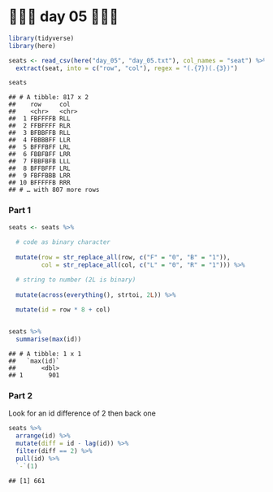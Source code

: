 🎄🎄🎄 day 05 🎄🎄🎄
================

``` r
library(tidyverse)
library(here)

seats <- read_csv(here("day_05", "day_05.txt"), col_names = "seat") %>% 
  extract(seat, into = c("row", "col"), regex = "(.{7})(.{3})")

seats
```

    ## # A tibble: 817 x 2
    ##    row     col  
    ##    <chr>   <chr>
    ##  1 FBFFFFB RLL  
    ##  2 FFBFFFF RLR  
    ##  3 BFBBFFB RLL  
    ##  4 FBBBBFF LLR  
    ##  5 BFFFBFF LRL  
    ##  6 FBBFBFF LRR  
    ##  7 FBBFBFB LLL  
    ##  8 BFFBFFF LRL  
    ##  9 FBFFBBB LRR  
    ## 10 BFFFFFB RRR  
    ## # … with 807 more rows

### Part 1

``` r
seats <- seats %>% 
  
  # code as binary character
  
  mutate(row = str_replace_all(row, c("F" = "0", "B" = "1")),
         col = str_replace_all(col, c("L" = "0", "R" = "1"))) %>% 

  # string to number (2L is binary)
  
  mutate(across(everything(), strtoi, 2L)) %>% 
  
  mutate(id = row * 8 + col)


seats %>% 
  summarise(max(id))
```

    ## # A tibble: 1 x 1
    ##   `max(id)`
    ##       <dbl>
    ## 1       901

### Part 2

Look for an id difference of 2 then back one

``` r
seats %>% 
  arrange(id) %>% 
  mutate(diff = id - lag(id)) %>% 
  filter(diff == 2) %>% 
  pull(id) %>% 
  `-`(1)
```

    ## [1] 661
